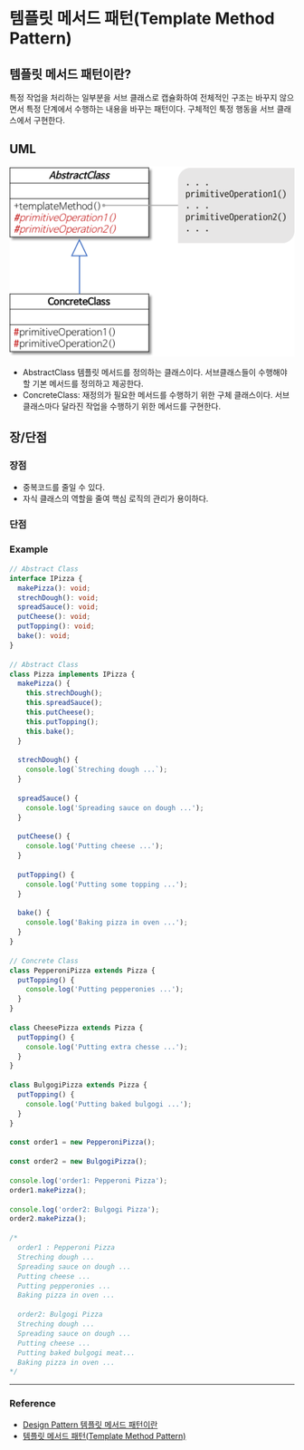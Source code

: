 # 템플릿 메서드 패턴(Template Method Pattern)

## 템플릿 메서드 패턴이란?

특정 작업을 처리하는 일부분을 서브 클래스로 캡슐화하여 전체적인 구조는 바꾸지 않으면서 특정 단계에서 수행하는 내용을 바꾸는 패턴이다. 구체적인 툭정 행동을 서브 클래스에서 구현한다.

## UML

![template method uml](../../../assets/template-method.png)

- AbstractClass 템플릿 메서드를 정의하는 클래스이다. 서브클래스들이 수행해야할 기본 메서드를 정의하고 제공한다.
- ConcreteClass: 재정의가 필요한 메서드를 수행하기 위한 구체 클래스이다. 서브클래스마다 달라진 작업을 수행하기 위한 메서드를 구현한다.

## 장/단점

### 장점

- 중복코드를 줄일 수 있다.
- 자식 클래스의 역할을 줄여 핵심 로직의 관리가 용이하다.

### 단점

### Example

```ts
// Abstract Class
interface IPizza {
  makePizza(): void;
  strechDough(): void;
  spreadSauce(): void;
  putCheese(): void;
  putTopping(): void;
  bake(): void;
}

// Abstract Class
class Pizza implements IPizza {
  makePizza() {
    this.strechDough();
    this.spreadSauce();
    this.putCheese();
    this.putTopping();
    this.bake();
  }

  strechDough() {
    console.log(`Streching dough ...`);
  }

  spreadSauce() {
    console.log('Spreading sauce on dough ...');
  }

  putCheese() {
    console.log('Putting cheese ...');
  }

  putTopping() {
    console.log('Putting some topping ...');
  }

  bake() {
    console.log('Baking pizza in oven ...');
  }
}

// Concrete Class
class PepperoniPizza extends Pizza {
  putTopping() {
    console.log('Putting pepperonies ...');
  }
}

class CheesePizza extends Pizza {
  putTopping() {
    console.log('Putting extra chesse ...');
  }
}

class BulgogiPizza extends Pizza {
  putTopping() {
    console.log('Putting baked bulgogi ...');
  }
}

const order1 = new PepperoniPizza();

const order2 = new BulgogiPizza();

console.log('order1: Pepperoni Pizza');
order1.makePizza();

console.log('order2: Bulgogi Pizza');
order2.makePizza();

/*
  order1 : Pepperoni Pizza
  Streching dough ...
  Spreading sauce on dough ...
  Putting cheese ...
  Putting pepperonies ...
  Baking pizza in oven ...

  order2: Bulgogi Pizza
  Streching dough ...
  Spreading sauce on dough ...
  Putting cheese ...
  Putting baked bulgogi meat...
  Baking pizza in oven ...
*/
```

---

### Reference

- [Design Pattern 템플릿 메서드 패턴이란](https://gmlwjd9405.github.io/2018/07/13/template-method-pattern.html)
- [템플릿 메서드 패턴(Template Method Pattern)](https://www.crocus.co.kr/1531)
